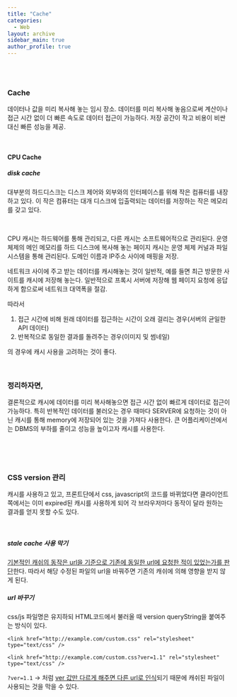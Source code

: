 ```yaml
---
title: "Cache"
categories:
  - Web
layout: archive
sidebar_main: true
author_profile: true
---
```


<br>

<br>

### Cache

데이터나 값을 미리 복사해 놓는 임시 장소. 데이터를 미리 복사해 놓음으로써 계산이나 접근 시간 없이 더 빠른 속도로 데이터 접근이 가능하다. 저장 공간이 작고 비용이 비싼 대신 빠른 성능을 제공. 

<br>

#### CPU Cache

##### disk cache

대부분의 하드디스크는 디스크 제어와 외부와의 인터페이스를 위해 작은 컴퓨터를 내장하고 있다. 이 작은 컴퓨터는 대개 디스크에 입출력되는 데이터를 저장하는 작은 메모리를 갖고 있다. 

<br>

CPU 캐시는 하드웨어를 통해 관리되고, 다른 캐시는 소프트웨어적으로 관리된다. 운영 체제의 메인 메모리를 하드 디스크에 복사해 놓는 페이지 캐시는 운영 체제 커널과 파일 시스템을 통해 관리된다. 도메인 이름과 IP주소 사이에 매핑을 저장. 

네트워크 사이에 주고 받는 데이터를 캐시해놓는 것이 일반적, 예를 들면 최근 방문한 사이트를 캐시에 저장해 놓는다. 일반적으로 프록시 서버에 저장해 웹 페이지 요청에 응답하게 함으로써 네트워크 대역폭을 절감. 

따라서

1) 접근 시간에 비해 원래 데이터를 접근하는 시간이 오래 걸리는 경우(서버의 균일한 API 데이터)
2) 반복적으로 동일한 결과를 돌려주는 경우(이미지 및 썸네일)

의 경우에 캐시 사용을 고려하는 것이 좋다. 

<br>

### 정리하자면,

결론적으로 캐시에 데이터를 미리 복사해놓으면 접근 시간 없이 빠르게 데이터로 접근이 가능하다. 특히 반복적인 데이터를 불러오는 경우 때마다 SERVER에 요청하는 것이 아닌 캐시를 통해 memory에 저장되어 있는 것을 가져다 사용한다. 큰 어플리케이션에서는 DBMS의 부하를 줄이고 성능을 높이고자 캐시를 사용한다. 

<br>

<br>

<br>

### CSS version 관리

캐시를 사용하고 있고, 프론트단에서 css, javascript의 코드를 바뀌었다면 클라이언트 쪽에서는 이미 expired된 캐시를 사용하게 되어 각 브라우저마다 동작이 달라 원하는 결과를 얻지 못할 수도 있다.

<br>

##### stale cache 사용 막기

<u>기본적인 캐쉬의 동작은 url을 기준으로 기존에 동일한 url에 요청한 적이 있었는가를 판단</u>한다. 따라서 해당 수정된 파일의 url을 바꿔주면 기존의 캐쉬에 의해 영향을 받지 않게 된다. 

##### url 바꾸기

css/js 파일명은 유지하되 HTML코드에서 불러올 때 version queryString을 붙여주는 방식이 있다. 

````
<link href="http://example.com/custom.css" rel="stylesheet" type="text/css" />
````

````
<link href="http://example.com/custom.css?ver=1.1" rel="stylesheet" type="text/css" />
````

`?ver=1.1` -> 처럼 <u>ver 값만 다르게 해주면 다른 url로 인식</u>되기 때문에 캐쉬된 파일이 사용되는 것을 막을 수 있다. 

